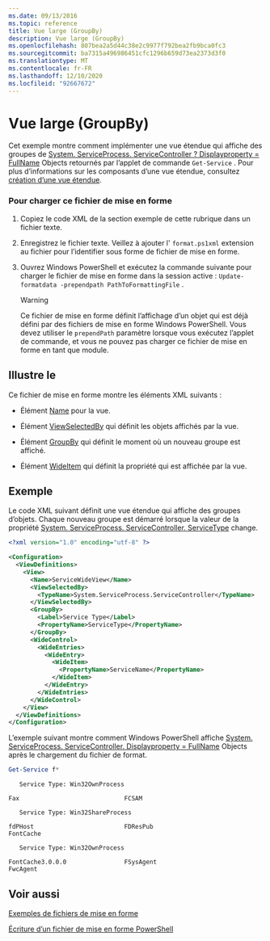 ```yaml
---
ms.date: 09/13/2016
ms.topic: reference
title: Vue large (GroupBy)
description: Vue large (GroupBy)
ms.openlocfilehash: 807bea2a5d44c38e2c9977f792bea2fb9bca0fc3
ms.sourcegitcommit: ba7315a496986451cfc1296b659d73ea2373d3f0
ms.translationtype: MT
ms.contentlocale: fr-FR
ms.lasthandoff: 12/10/2020
ms.locfileid: "92667672"
---
```

# <a name="wide-view-groupby"></a>Vue large (GroupBy)

Cet exemple montre comment implémenter une vue étendue qui affiche des groupes de [System. ServiceProcess. ServiceController ? Displayproperty = FullName](/dotnet/api/System.ServiceProcess.ServiceController) Objects retournés par l’applet de commande `Get-Service` . Pour plus d’informations sur les composants d’une vue étendue, consultez [création d’une vue étendue](./creating-a-wide-view.md).

### <a name="to-load-this-formatting-file"></a>Pour charger ce fichier de mise en forme

1. Copiez le code XML de la section exemple de cette rubrique dans un fichier texte.

2. Enregistrez le fichier texte. Veillez à ajouter l' `format.ps1xml` extension au fichier pour l’identifier sous forme de fichier de mise en forme.

3. Ouvrez Windows PowerShell et exécutez la commande suivante pour charger le fichier de mise en forme dans la session active : `Update-formatdata -prependpath PathToFormattingFile` .

   > [!WARNING]
   > Ce fichier de mise en forme définit l’affichage d’un objet qui est déjà défini par des fichiers de mise en forme Windows PowerShell. Vous devez utiliser le `prependPath` paramètre lorsque vous exécutez l’applet de commande, et vous ne pouvez pas charger ce fichier de mise en forme en tant que module.

## <a name="demonstrates"></a>Illustre le

Ce fichier de mise en forme montre les éléments XML suivants :

- Élément [Name](./name-element-for-view-format.md) pour la vue.

- Élément [ViewSelectedBy](./viewselectedby-element-format.md) qui définit les objets affichés par la vue.

- Élément [GroupBy](./groupby-element-for-view-format.md) qui définit le moment où un nouveau groupe est affiché.

- Élément [WideItem](./wideitem-element-for-widecontrol-format.md) qui définit la propriété qui est affichée par la vue.

## <a name="example"></a>Exemple

Le code XML suivant définit une vue étendue qui affiche des groupes d’objets. Chaque nouveau groupe est démarré lorsque la valeur de la propriété [System. ServiceProcess. ServiceController. ServiceType](/dotnet/api/System.ServiceProcess.ServiceController.ServiceType) change.

```xml
<?xml version="1.0" encoding="utf-8" ?>

<Configuration>
  <ViewDefinitions>
    <View>
      <Name>ServiceWideView</Name>
      <ViewSelectedBy>
        <TypeName>System.ServiceProcess.ServiceController</TypeName>
      </ViewSelectedBy>
      <GroupBy>
        <Label>Service Type</Label>
        <PropertyName>ServiceType</PropertyName>
      </GroupBy>
      <WideControl>
        <WideEntries>
          <WideEntry>
            <WideItem>
              <PropertyName>ServiceName</PropertyName>
            </WideItem>
          </WideEntry>
        </WideEntries>
      </WideControl>
    </View>
  </ViewDefinitions>
</Configuration>
```

L’exemple suivant montre comment Windows PowerShell affiche [System. ServiceProcess. ServiceController. Displayproperty = FullName](/dotnet/api/System.ServiceProcess.ServiceController) Objects après le chargement du fichier de format.

```powershell
Get-Service f*
```

```output
   Service Type: Win32OwnProcess

Fax                             FCSAM

   Service Type: Win32ShareProcess

fdPHost                         FDResPub
FontCache

   Service Type: Win32OwnProcess

FontCache3.0.0.0                FSysAgent
FwcAgent
```

## <a name="see-also"></a>Voir aussi

[Exemples de fichiers de mise en forme](./examples-of-formatting-files.md)

[Écriture d’un fichier de mise en forme PowerShell](./writing-a-powershell-formatting-file.md)
